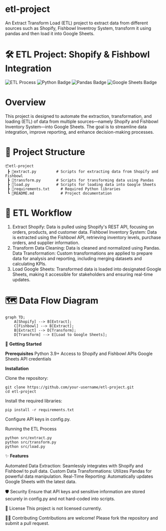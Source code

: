# etl-project
An Extract Transform Load (ETL) project to extract data from different sources such as Shopify, Fishbowl Inventroy System, transform it using pandas and then load it into Google Sheets.

# 🛠️ ETL Project: Shopify & Fishbowl Integration

![ETL Process](https://img.shields.io/badge/ETL-Process-blue)
![Python Badge](https://img.shields.io/badge/Python-3.9%2B-green)
![Pandas Badge](https://img.shields.io/badge/Library-Pandas-brightgreen)
![Google Sheets Badge](https://img.shields.io/badge/Google%20Sheets-Integration-yellow)

# **Overview**
This project is designed to automate the extraction, transformation, and loading (ETL) of data from multiple sources—namely Shopify and Fishbowl Inventory System—into Google Sheets. The goal is to streamline data integration, improve reporting, and enhance decision-making processes.

# 📂 **Project Structure**

```
📦etl-project
 ┣ 📜extract.py         # Scripts for extracting data from Shopify and Fishbowl
 ┣ 📜transform.py       # Scripts for transforming data using Pandas
 ┣ 📜load.py            # Scripts for loading data into Google Sheets
 ┣ 📜requirements.txt     # Required Python libraries
 ┗ 📜README.md            # Project documentation
```
 
# 🔄 ETL Workflow
1. Extract
Shopify: Data is pulled using Shopify's REST API, focusing on orders, products, and customer data.
Fishbowl Inventory System: Data is extracted using the Fishbowl API, retrieving inventory levels, purchase orders, and supplier information.
2. Transform
Data Cleaning: Data is cleaned and normalized using Pandas.
Data Transformation: Custom transformations are applied to prepare data for analysis and reporting, including merging datasets and calculating KPIs.
3. Load
Google Sheets: Transformed data is loaded into designated Google Sheets, making it accessible for stakeholders and ensuring real-time updates.


# 🗺️ **Data Flow Diagram**

```
graph TD;
    A[Shopify] --> B[Extract];
    C[Fishbowl] --> B[Extract];
    B[Extract] --> D[Transform];
    D[Transform] --> E[Load to Google Sheets];
```

   
🚀 **Getting Started**

**Prerequisites**
Python 3.9+
Access to Shopify and Fishbowl APIs
Google Sheets API credentials


**Installation**

Clone the repository:
```
git clone https://github.com/your-username/etl-project.git
cd etl-project
```
Install the required libraries:
```
pip install -r requirements.txt
```
Configure API keys in config.py.

Running the ETL Process
```
python src/extract.py
python src/transform.py
python src/load.py
```

✨ **Features**

Automated Data Extraction: Seamlessly integrates with Shopify and Fishbowl to pull data.
Custom Data Transformations: Utilizes Pandas for powerful data manipulation.
Real-Time Reporting: Automatically updates Google Sheets with the latest data.

🛡️ Security
Ensure that API keys and sensitive information are stored securely in config.py and not hard-coded into scripts.

📄 License
This project is not licensed currently.

🧑‍💻 Contributing
Contributions are welcome! Please fork the repository and submit a pull request.

